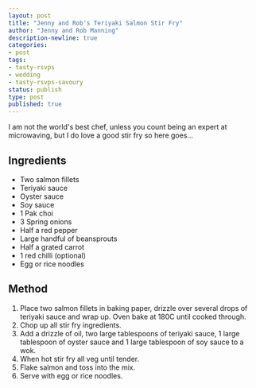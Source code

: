 ```yaml
---
layout: post
title: "Jenny and Rob's Teriyaki Salmon Stir Fry"
author: "Jenny and Rob Manning"
description-newline: true
categories:
- post
tags:
- tasty-rsvps
- wedding
- tasty-rsvps-savoury
status: publish
type: post
published: true
---
```


I am not the world's best chef, unless you count being an expert at microwaving, but I do love a good stir fry so here goes...

## Ingredients

* Two salmon fillets
* Teriyaki sauce
* Oyster sauce
* Soy sauce
* 1 Pak choi
* 3 Spring onions
* Half a red pepper
* Large handful of beansprouts
* Half a grated carrot
* 1 red chilli (optional)
* Egg or rice noodles

## Method

1. Place two salmon fillets in baking paper, drizzle over several drops of teriyaki sauce and wrap up. Oven bake at 180C until cooked through.
1. Chop up all stir fry ingredients.
1. Add a drizzle of oil, two large tablespoons of teriyaki sauce, 1 large tablespoon of oyster sauce and 1 large tablespoon of soy sauce to a wok.
1. When hot stir fry all veg until tender.
1. Flake salmon and toss into the mix.
1. Serve with egg or rice noodles.
